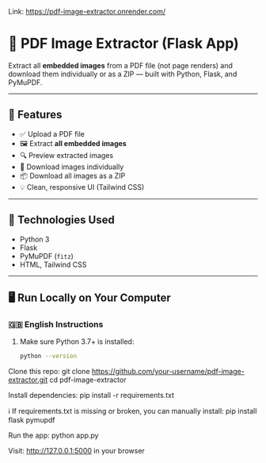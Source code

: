 Link: https://pdf-image-extractor.onrender.com/
# 📄 PDF Image Extractor (Flask App)

Extract all **embedded images** from a PDF file (not page renders) and download them individually or as a ZIP — built with Python, Flask, and PyMuPDF.

---

## 🚀 Features

- ✅ Upload a PDF file
- 🖼 Extract **all embedded images**
- 🔍 Preview extracted images
- 💾 Download images individually
- 📦 Download all images as a ZIP
- 💡 Clean, responsive UI (Tailwind CSS)

---

## 🧪 Technologies Used

- Python 3
- Flask
- PyMuPDF (`fitz`)
- HTML, Tailwind CSS

---

## 🖥️ Run Locally on Your Computer

### 🇬🇧 English Instructions

1. Make sure Python 3.7+ is installed:
   ```bash
   python --version
   
Clone this repo:
git clone https://github.com/your-username/pdf-image-extractor.git
cd pdf-image-extractor

Install dependencies:
pip install -r requirements.txt

ℹ️ If requirements.txt is missing or broken, you can manually install:
pip install flask pymupdf

Run the app:
python app.py

Visit: http://127.0.0.1:5000 in your browser






